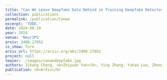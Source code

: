 ```yaml
---
title: "Can We Leave Deepfake Data Behind in Training Deepfake Detector?"
collection: publications
permalink: /publication/Canwe
excerpt: 'TODO.'
date: 2024-08-10
year: 2024
venue: 'NeurIPS'
arxiv: 2408.17052
is_show: Ture
arxiv_url: https://arxiv.org/abs/2408.17052
project: null
teaser: ./images/canwedeepfake.jpg
authors: Jikang Cheng, <b>Zhiyuan Yan</b>, Ying Zhang, Yuhao Luo, Zhongyuan Wang, Chen Li </a>
publication: <b>ArXiv</b>
---
```


<!-- [Download paper here](https://arxiv.org/pdf/2406.13495.pdf) -->
